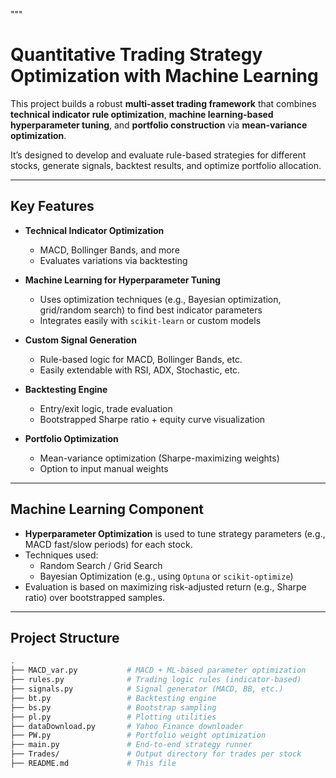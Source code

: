 """
# Quantitative Trading Strategy Optimization with Machine Learning

This project builds a robust **multi-asset trading framework** that combines **technical indicator rule optimization**, **machine learning-based hyperparameter tuning**, and **portfolio construction** via **mean-variance optimization**.

It’s designed to develop and evaluate rule-based strategies for different stocks, generate signals, backtest results, and optimize portfolio allocation.

---

## Key Features

- **Technical Indicator Optimization**  
  - MACD, Bollinger Bands, and more  
  - Evaluates variations via backtesting

- **Machine Learning for Hyperparameter Tuning**  
  - Uses optimization techniques (e.g., Bayesian optimization, grid/random search) to find best indicator parameters  
  - Integrates easily with `scikit-learn` or custom models

- **Custom Signal Generation**  
  - Rule-based logic for MACD, Bollinger Bands, etc.  
  - Easily extendable with RSI, ADX, Stochastic, etc.

- **Backtesting Engine**  
  - Entry/exit logic, trade evaluation  
  - Bootstrapped Sharpe ratio + equity curve visualization

- **Portfolio Optimization**  
  - Mean-variance optimization (Sharpe-maximizing weights)  
  - Option to input manual weights

---

## Machine Learning Component

- **Hyperparameter Optimization** is used to tune strategy parameters (e.g., MACD fast/slow periods) for each stock.
- Techniques used:
  - Random Search / Grid Search
  - Bayesian Optimization (e.g., using `Optuna` or `scikit-optimize`)
- Evaluation is based on maximizing risk-adjusted return (e.g., Sharpe ratio) over bootstrapped samples.

---

## Project Structure

```bash
.
├── MACD_var.py           # MACD + ML-based parameter optimization
├── rules.py              # Trading logic rules (indicator-based)
├── signals.py            # Signal generator (MACD, BB, etc.)
├── bt.py                 # Backtesting engine
├── bs.py                 # Bootstrap sampling
├── pl.py                 # Plotting utilities
├── dataDownload.py       # Yahoo Finance downloader
├── PW.py                 # Portfolio weight optimization
├── main.py               # End-to-end strategy runner
├── Trades/               # Output directory for trades per stock
├── README.md             # This file
